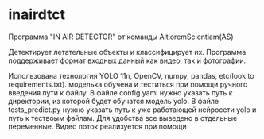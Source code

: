 # inairdtct
Программа "IN AIR DETECTOR" от команды AltioremScientiam(AS)

Детектирует летательные объекты и классифицирует их. Программа поддерживает формат входных данный как видео, так и фотографии.

Использована технология YOLO 11n, OpenCV, numpy, pandas, etc(look to requirements.txt).
моделька обучена и теститься при помощи ручного введения пути к файлу. 
В файле config.yaml нужно указать путь к директории, из которой будет обучатся модель yolo.
В файле tests_predict.py нужно указать путь к уже работающей нейросети yolo и путь к тествоым файлам. Для удобства все выведено в отдельные переменные.
Видео поток реализуется при помощи 


